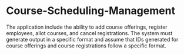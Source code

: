 # Course-Scheduling-Management
The application include the ability to add course offerings, register employees, allot courses, and cancel registrations. The system must generate output in a specific format and assume that IDs generated for course offerings and course registrations follow a specific format.
